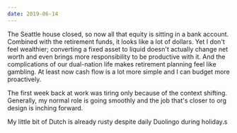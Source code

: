 ```yaml
---
date: 2019-06-14
---
```


The Seattle house closed, so now all that equity is sitting in a bank account. Combined with the retirement funds, it looks like a lot of dollars. Yet I don't feel wealthier; converting a fixed asset to liquid doesn't actually change net worth and even brings more responsibility to be productive with it. And the complications of our dual-nation life makes retirement planning feel like gambling. At least now cash flow is a lot more simple and I can budget more proactively.

The first week back at work was tiring only because of the context shifting. Generally, my normal role is going smoothly and the job that's closer to org design is inching forward.

My little bit of Dutch is already rusty despite daily Duolingo during holiday.s